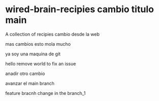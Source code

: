 # wired-brain-recipies cambio titulo main
A collection of recipies
cambio desde la web



mas cambios esto mola mucho 


ya soy una maquina de git


hello remove world to fix an issue


anadir otro cambio

avanzar el main branch

feature bracnh
change in the branch_1
